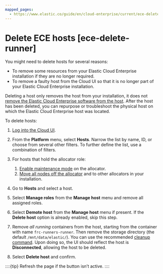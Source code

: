 ```yaml
---
mapped_pages:
  - https://www.elastic.co/guide/en/cloud-enterprise/current/ece-delete-runner.html
---
```


# Delete ECE hosts [ece-delete-runner]

You might need to delete hosts for several reasons:

* To remove some resources from your Elastic Cloud Enterprise installation if they are no longer required.
* To remove a faulty host from the Cloud UI so that it is no longer part of your Elastic Cloud Enterprise installation.

Deleting a host only removes the host from your installation, it does not [remove the Elastic Cloud Enterprise software from the host](../../uninstall/uninstall-elastic-cloud-enterprise.md). After the host has been deleted, you can repurpose or troubleshoot the physical host on which the Elastic Cloud Enterprise host was located.

To delete hosts:

1. [Log into the Cloud UI](../../deploy/cloud-enterprise/log-into-cloud-ui.md).
2. From the **Platform** menu, select **Hosts**.
   Narrow the list by name, ID, or choose from several other filters. To further define the list, use a combination of filters.

3. For hosts that hold the allocator role:
   1. [Enable maintenance mode](enable-maintenance-mode.md) on the allocator.
   2. [Move all nodes off the allocator](move-nodes-instances-from-allocators.md) and to other allocators in your installation.

4. Go to **Hosts** and select a host.
5. Select **Manage roles** from the **Manage host** menu and remove all assigned roles.
6. Select **Demote host** from the **Manage host** menu if present. If the **Delete host** option is already enabled, skip this step.
7. Remove *all running* containers from the host, starting from the container with name `frc-runners-runner`. Then remove the storage directory (the default `/mnt/data/elastic/`). You can use the recommended [cleanup command](../../uninstall/uninstall-elastic-cloud-enterprise.md).  Upon doing so, the UI should reflect the host is **Disconnected**, allowing the host to be deleted.
8. Select **Delete host** and confirm.

::::{tip}
Refresh the page if the button isn’t active.
::::
